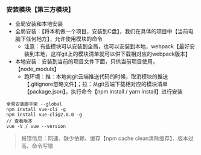 

### 安装模块【第三方模块】
- 全局安装和本地安装
- 全局安装：【将本机做一个项目，安装到C盘】，我们在具体的项目中【当前电脑下任何地方】，允许使用模块的命令
    - 注意：有些模块可以安装到全局，也可以安装到本地，webpack【最好安装到本地，这样git上的模块清单就可以供下载相对应的webpack版本】
- 本地安装：安装到当前的项目文件下面，只供当前项目使用，【node_moduls】
    - 跑环境：推：本地向git云端推送代码的时候，取消模块的推送【.gitignore忽略文件】；拉：从git云端下载相对应的模块清单【package.json】，执行命令【npm install / yarn install】进行安装

```
全局安装脚手架 --global
npm install vue-cli -g 
npm install vue-cli@2.0.0 -g
// 查看版本
vue -V / vue --version

```
> 报错信息：网速、缺少依赖、缓存【npm cache clean清除缓存】、版本过高、命令写错    
